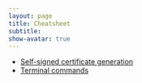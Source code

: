 ```yaml
---
layout: page
title: Cheatsheet
subtitle: 
show-avatar: true
---
```


- [Self-signed certificate generation](./self-signed-certificates)
- [Terminal commands](./terminal-commands)